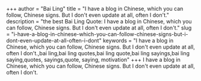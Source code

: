 +++
author = "Bai Ling"
title = "I have a blog in Chinese, which you can follow, Chinese signs. But I don't even update at all, often I don't."
description = "the best Bai Ling Quote: I have a blog in Chinese, which you can follow, Chinese signs. But I don't even update at all, often I don't."
slug = "i-have-a-blog-in-chinese-which-you-can-follow-chinese-signs-but-i-dont-even-update-at-all-often-i-dont"
keywords = "I have a blog in Chinese, which you can follow, Chinese signs. But I don't even update at all, often I don't.,bai ling,bai ling quotes,bai ling quote,bai ling sayings,bai ling saying,quotes, sayings,quote, saying, motivation"
+++
I have a blog in Chinese, which you can follow, Chinese signs. But I don't even update at all, often I don't.
